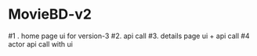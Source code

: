 # MovieBD-v2


#1 . home page ui for version-3
#2. api call
#3. details page ui + api call
#4 actor api call with ui
